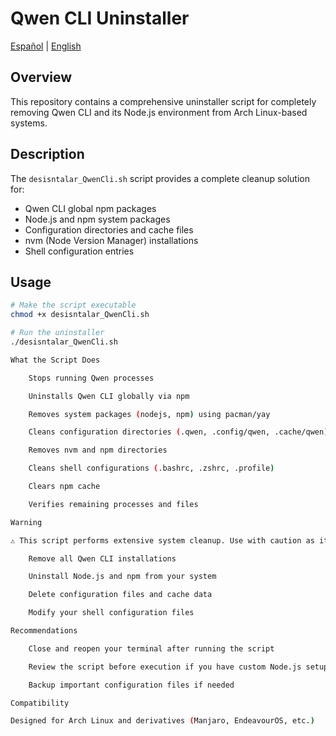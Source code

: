 # Qwen CLI Uninstaller

[Español](README_ES.md) | [English](README.md)


## Overview

This repository contains a comprehensive uninstaller script for completely removing Qwen CLI and its Node.js environment from Arch Linux-based systems.

## Description

The `desisntalar_QwenCli.sh` script provides a complete cleanup solution for:
- Qwen CLI global npm packages
- Node.js and npm system packages
- Configuration directories and cache files
- nvm (Node Version Manager) installations
- Shell configuration entries

## Usage

```bash
# Make the script executable
chmod +x desisntalar_QwenCli.sh

# Run the uninstaller
./desisntalar_QwenCli.sh

What the Script Does

    Stops running Qwen processes

    Uninstalls Qwen CLI globally via npm

    Removes system packages (nodejs, npm) using pacman/yay

    Cleans configuration directories (.qwen, .config/qwen, .cache/qwen)

    Removes nvm and npm directories

    Cleans shell configurations (.bashrc, .zshrc, .profile)

    Clears npm cache

    Verifies remaining processes and files

Warning

⚠️ This script performs extensive system cleanup. Use with caution as it will:

    Remove all Qwen CLI installations

    Uninstall Node.js and npm from your system

    Delete configuration files and cache data

    Modify your shell configuration files

Recommendations

    Close and reopen your terminal after running the script

    Review the script before execution if you have custom Node.js setups

    Backup important configuration files if needed

Compatibility

Designed for Arch Linux and derivatives (Manjaro, EndeavourOS, etc.)
